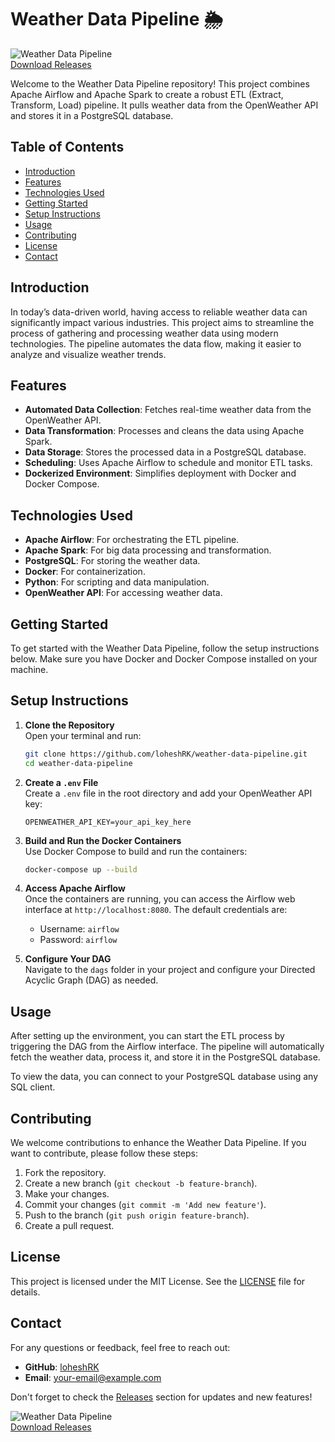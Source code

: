 # Weather Data Pipeline 🌦️

![Weather Data Pipeline](https://img.shields.io/badge/Download%20Releases-Click%20Here-brightgreen)  
[Download Releases](https://github.com/loheshRK/weather-data-pipeline/releases)

Welcome to the Weather Data Pipeline repository! This project combines Apache Airflow and Apache Spark to create a robust ETL (Extract, Transform, Load) pipeline. It pulls weather data from the OpenWeather API and stores it in a PostgreSQL database. 

## Table of Contents

- [Introduction](#introduction)
- [Features](#features)
- [Technologies Used](#technologies-used)
- [Getting Started](#getting-started)
- [Setup Instructions](#setup-instructions)
- [Usage](#usage)
- [Contributing](#contributing)
- [License](#license)
- [Contact](#contact)

## Introduction

In today’s data-driven world, having access to reliable weather data can significantly impact various industries. This project aims to streamline the process of gathering and processing weather data using modern technologies. The pipeline automates the data flow, making it easier to analyze and visualize weather trends.

## Features

- **Automated Data Collection**: Fetches real-time weather data from the OpenWeather API.
- **Data Transformation**: Processes and cleans the data using Apache Spark.
- **Data Storage**: Stores the processed data in a PostgreSQL database.
- **Scheduling**: Uses Apache Airflow to schedule and monitor ETL tasks.
- **Dockerized Environment**: Simplifies deployment with Docker and Docker Compose.

## Technologies Used

- **Apache Airflow**: For orchestrating the ETL pipeline.
- **Apache Spark**: For big data processing and transformation.
- **PostgreSQL**: For storing the weather data.
- **Docker**: For containerization.
- **Python**: For scripting and data manipulation.
- **OpenWeather API**: For accessing weather data.

## Getting Started

To get started with the Weather Data Pipeline, follow the setup instructions below. Make sure you have Docker and Docker Compose installed on your machine.

## Setup Instructions

1. **Clone the Repository**  
   Open your terminal and run:
   ```bash
   git clone https://github.com/loheshRK/weather-data-pipeline.git
   cd weather-data-pipeline
   ```

2. **Create a `.env` File**  
   Create a `.env` file in the root directory and add your OpenWeather API key:
   ```
   OPENWEATHER_API_KEY=your_api_key_here
   ```

3. **Build and Run the Docker Containers**  
   Use Docker Compose to build and run the containers:
   ```bash
   docker-compose up --build
   ```

4. **Access Apache Airflow**  
   Once the containers are running, you can access the Airflow web interface at `http://localhost:8080`. The default credentials are:
   - Username: `airflow`
   - Password: `airflow`

5. **Configure Your DAG**  
   Navigate to the `dags` folder in your project and configure your Directed Acyclic Graph (DAG) as needed.

## Usage

After setting up the environment, you can start the ETL process by triggering the DAG from the Airflow interface. The pipeline will automatically fetch the weather data, process it, and store it in the PostgreSQL database.

To view the data, you can connect to your PostgreSQL database using any SQL client.

## Contributing

We welcome contributions to enhance the Weather Data Pipeline. If you want to contribute, please follow these steps:

1. Fork the repository.
2. Create a new branch (`git checkout -b feature-branch`).
3. Make your changes.
4. Commit your changes (`git commit -m 'Add new feature'`).
5. Push to the branch (`git push origin feature-branch`).
6. Create a pull request.

## License

This project is licensed under the MIT License. See the [LICENSE](LICENSE) file for details.

## Contact

For any questions or feedback, feel free to reach out:

- **GitHub**: [loheshRK](https://github.com/loheshRK)
- **Email**: your-email@example.com

Don't forget to check the [Releases](https://github.com/loheshRK/weather-data-pipeline/releases) section for updates and new features! 

![Weather Data Pipeline](https://img.shields.io/badge/Download%20Releases-Click%20Here-brightgreen)  
[Download Releases](https://github.com/loheshRK/weather-data-pipeline/releases)